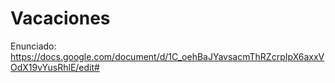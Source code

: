 # Vacaciones

Enunciado: https://docs.google.com/document/d/1C_oehBaJYavsacmThRZcrpIpX6axxVOdX19vYusRhlE/edit#
